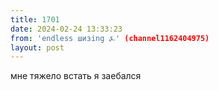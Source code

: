 ```yaml
---
title: 1701
date: 2024-02-24 13:33:23
from: 'endless шизing ⍼' (channel1162404975)
layout: post
---
```


мне тяжело встать я заебался
